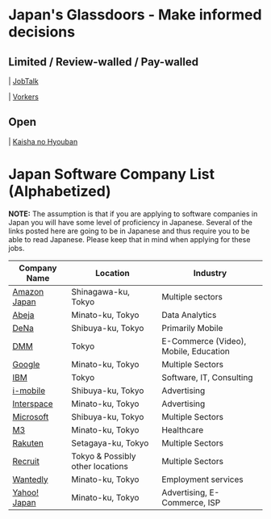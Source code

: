 # Japan's Glassdoors - Make informed decisions
## Limited / Review-walled / Pay-walled
| [JobTalk](https://jobtalk.jp)

| [Vorkers](https://www.vorkers.com)

## Open
| [Kaisha no Hyouban](https://en-hyouban.com)

# Japan Software Company List (Alphabetized)

**NOTE:**
The assumption is that if you are applying to software companies in Japan you will have some level of proficiency in Japanese. Several of the links posted here are going to be in Japanese and thus require you to be able to read Japanese. Please keep that in mind when applying for these jobs.

| Company Name | Location | Industry |
| --- | --- | --- |
| [Amazon Japan](https://www.amazon.jobs/en/locations/tokyo-area-japan?base_query=&job_count=10&result_limit=10&sort=relevant&location%5B%5D=tokyo-area-japan&cache) | Shinagawa-ku, Tokyo | Multiple sectors |
| [Abeja](https://abeja.asia) | Minato-ku, Tokyo | Data Analytics |
| [DeNa](http://www.denajobs.com/positions?engineering) | Shibuya-ku, Tokyo | Primarily Mobile |
| [DMM](http://www.dmm.com/recruit/) | Tokyo | E-Commerce (Video), Mobile, Education |
| [Google](https://www.google.com/about/careers/locations/tokyo/) | Minato-ku, Tokyo | Multiple Sectors |
| [IBM](http://www-07.ibm.com/employment/jp/cp01/) | Tokyo | Software, IT, Consulting |
| [i-mobile](https://www.i-mobile.co.jp/recruit/) | Shibuya-ku, Tokyo | Advertising |
| [Interspace](https://www.interspace.ne.jp/recruit/offer/) | Minato-ku, Tokyo | Advertising |
| [Microsoft](http://microsoft-college.jp/) | Shibuya-ku, Tokyo | Multiple Sectors |
| [M3](https://corporate.m3.com/recruit/job/) | Minato-ku, Tokyo | Healthcare |
| [Rakuten](http://global.rakuten.com/corp/careers/engineering/) | Setagaya-ku, Tokyo | Multiple Sectors |
| [Recruit](http://www.recruit.jp/employment/) | Tokyo & Possibly other locations | Multiple Sectors |
| [Wantedly](https://us.wantedly.com/companies/wantedly/projects) | Minato-ku, Tokyo | Employment services |
| [Yahoo! Japan](http://hr.yahoo.co.jp/job-info/) | Minato-ku, Tokyo | Advertising, E-Commerce, ISP |
